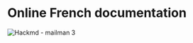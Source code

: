 # Online French documentation

![Hackmd - mailman 3](https://hackmd.io/savdeZZtTVCMOCMk4HoFog?view)
